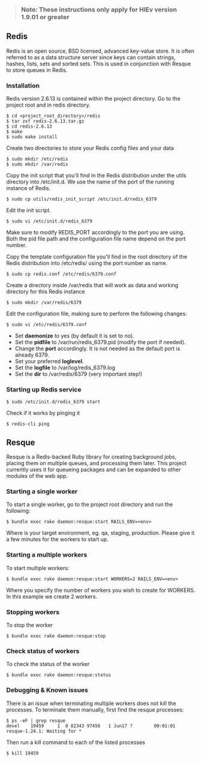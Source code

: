 > ### Note: These instructions only apply for HIEv version 1.9.01 or greater

## Redis

Redis is an open source, BSD licensed, advanced key-value store. It is often referred to as a data structure server since keys can contain strings, hashes, lists, sets and sorted sets. This is used in conjunction with Resque to store queues in Redis.

### Installation
Redis version 2.6.13 is contained within the project directory. Go to the project root and in redis directory.

```
$ cd <project_root_directory>/redis
$ tar zxf redis-2.6.13.tar.gz
$ cd redis-2.6.13
$ make
$ sudo make install
```

Create two directories to store your Redis config files and your data
```
$ sudo mkdir /etc/redis
$ sudo mkdir /var/redis
```

Copy the init script that you'll find in the Redis distribution under the utils directory into /etc/init.d. We use the name of the port of the running instance of Redis.
```
$ sudo cp utils/redis_init_script /etc/init.d/redis_6379
```

Edit the init script.
```
$ sudo vi /etc/init.d/redis_6379
```
Make sure to modify REDIS_PORT accordingly to the port you are using. Both the pid file path and the configuration file name depend on the port number.

Copy the template configuration file you'll find in the root directory of the Redis distribution into /etc/redis/ using the port number as name.
```
$ sudo cp redis.conf /etc/redis/6379.conf
```

Create a directory inside /var/redis that will work as data and working directory for this Redis instance
```
$ sudo mkdir /var/redis/6379
```

Edit the configuration file, making sure to perform the following changes:
```
$ sudo vi /etc/redis/6379.conf
```
* Set **daemonize** to yes (by default it is set to no).
* Set the **pidfile** to /var/run/redis_6379.pid (modify the port if needed).
* Change the **port** accordingly. It is not needed as the default port is already 6379.
* Set your preferred **loglevel**.
* Set the **logfile** to /var/log/redis_6379.log
* Set the **dir** to /var/redis/6379 (very important step!)

### Starting up Redis service
```
$ sudo /etc/init.d/redis_6379 start
```

Check if it works by pinging it
```
$ redis-cli ping
```

## Resque
Resque is a Redis-backed Ruby library for creating background jobs, placing them on multiple queues, and processing them later. This project currently uses it for queueing packages and can be expanded to other modules of the web app.

### Starting a single worker
To start a single worker, go to the project root directory and run the following:
```
$ bundle exec rake daemon:resque:start RAILS_ENV=<env>
```
Where <env> is your target environment, eg. qa, staging, production. Please give it a few minutes for the workers to start up.

### Starting a multiple workers
To start multiple workers:
```
$ bundle exec rake daemon:resque:start WORKERS=2 RAILS_ENV=<env>
```
Where you specify the number of workers you wish to create for WORKERS. In this example we create 2 workers.

### Stopping workers
To stop the worker
```
$ bundle exec rake daemon:resque:stop
```

### Check status of workers
To check the status of the worker
```
$ bundle exec rake daemon:resque:status
```

### Debugging & Known issues

There is an issue when terminating multiple workers does not kill the processes. To terminate them manually, first find the resque processes:
```
$ ps -eF | grep resque
devel    19459     1  0 82343 97456   1 Jun17 ?        00:01:01 resque-1.24.1: Waiting for * 
```
Then run a kill command to each of the listed processes
```
$ kill 19459
```